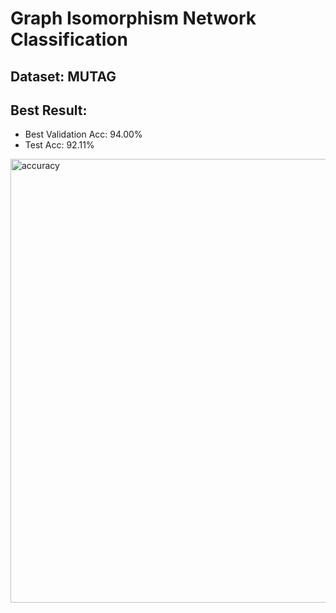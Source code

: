 # Graph Isomorphism Network Classification
## Dataset: MUTAG

## Best Result:

- Best Validation Acc: 94.00% 
- Test Acc: 92.11%


<img width="865" height="710" alt="accuracy" src="https://github.com/user-attachments/assets/a66c9db8-0579-4a41-8566-05007a18319b" />

